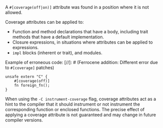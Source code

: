 A `#[coverage(off|on)]` attribute was found in a position where it is not
allowed.

Coverage attributes can be applied to:
- Function and method declarations that have a body, including trait methods
  that have a default implementation.
- Closure expressions, in situations where attributes can be applied to
  expressions.
- `impl` blocks (inherent or trait), and modules.

Example of erroneous code:
[//]: # (Ferrocene addition: Different error due to `#[coverage]` patches)
```ignore(ferrocene-addition)
unsafe extern "C" {
    #[coverage(off)]
    fn foreign_fn();
}
```

When using the `-C instrument-coverage` flag, coverage attributes act as a
hint to the compiler that it should instrument or not instrument the
corresponding function or enclosed functions. The precise effect of applying
a coverage attribute is not guaranteed and may change in future compiler
versions.
